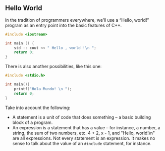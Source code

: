 ## Hello World

In the tradition of programmers everywhere, we’ll use a “Hello, world!” program as an entry
point into the basic features of C++.
```cpp
#include <iostream>

int main () {
	std :: cout << " Hello , world !\n ";
	return 0;
}
 ```
 There is also another possibilities, like this one:
```cpp
#include <stdio.h>

int main(){
	printf("Hola Mundo! \n ");
	return 0;
}
```
Take into account the following:
- A statement is a unit of code that does something – a basic building block of a program.
- An expression is a statement that has a value – for instance, a number, a string, the
sum of two numbers, etc. 4 + 2, x - 1, and "Hello, world!\n" are all expressions.
Not every statement is an expression. It makes no sense to talk about the value of an
`#include` statement, for instance.
